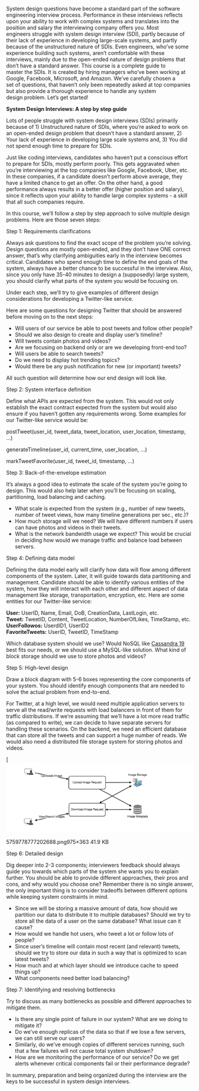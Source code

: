 
System design questions have become a standard part of the software engineering interview process. Performance in these interviews reflects  
upon your ability to work with complex systems and translates into the position and salary the interviewing company offers you. Most  
engineers struggle with system design interview (SDI), partly because of their lack of experience in developing large-scale systems, and partly  
because of the unstructured nature of SDIs. Even engineers, who’ve some experience building such systems, aren’t comfortable with these  
interviews, mainly due to the open-ended nature of design problems that don’t have a standard answer. This course is a complete guide to  
master the SDIs. It is created by hiring managers who’ve been working at Google, Facebook, Microsoft, and Amazon. We’ve carefully chosen a  
set of questions, that haven’t only been repeatedly asked at top companies but also provide a thorough experience to handle any system  
design problem. Let’s get started!

**System Design Interviews: A step by step guide**

Lots of people struggle with system design interviews (SDIs) primarily because of 1) Unstructured nature of SDIs, where you’re asked to work on an open-ended design problem that doesn’t have a standard answer, 2) Your lack of experience in developing large scale systems and, 3) You did not spend enough time to prepare for SDIs.

Just like coding interviews, candidates who haven’t put a conscious effort to prepare for SDIs, mostly perform poorly. This gets aggravated when you’re interviewing at the top companies like Google, Facebook, Uber, etc. In these companies, if a candidate doesn’t perform above average, they have a limited chance to get an offer. On the other hand, a good performance always results in a better offer (higher position and salary), since it reflects upon your ability to handle large complex systems - a skill that all such companies require.

In this course, we’ll follow a step by step approach to solve multiple design problems. Here are those seven steps:

Step 1: Requirements clarifications

Always ask questions to find the exact scope of the problem you’re solving. Design questions are mostly open-ended, and they don’t have ONE correct answer, that’s why clarifying ambiguities early in the interview becomes critical. Candidates who spend enough time to define the end goals of the system, always have a better chance to be successful in the interview. Also, since you only have 35-40 minutes to design a (supposedly) large system, you should clarify what parts of the system you would be focusing on.

Under each step, we’ll try to give examples of different design considerations for developing a Twitter-like service.

Here are some questions for designing Twitter that should be answered before moving on to the next steps:

-   Will users of our service be able to post tweets and follow other people?
-   Should we also design to create and display user’s timeline?
-   Will tweets contain photos and videos?
-   Are we focusing on backend only or are we developing front-end too?
-   Will users be able to search tweets?
-   Do we need to display hot trending topics?
-   Would there be any push notification for new (or important) tweets?

All such question will determine how our end design will look like.

Step 2: System interface definition

Define what APIs are expected from the system. This would not only establish the exact contract expected from the system but would also ensure if you haven’t gotten any requirements wrong. Some examples for our Twitter-like service would be:

postTweet(user_id, tweet_data, tweet_location, user_location, timestamp, …)

generateTimeline(user_id, current_time, user_location, …)

markTweetFavorite(user_id, tweet_id, timestamp, …)

Step 3: Back-of-the-envelope estimation

It’s always a good idea to estimate the scale of the system you’re going to design. This would also help later when you’ll be focusing on scaling, partitioning, load balancing and caching.

-   What scale is expected from the system (e.g., number of new tweets, number of tweet views, how many timeline generations per sec., etc.)?
-   How much storage will we need? We will have different numbers if users can have photos and videos in their tweets.
-   What is the network bandwidth usage we expect? This would be crucial in deciding how would we manage traffic and balance load between servers.

Step 4: Defining data model

Defining the data model early will clarify how data will flow among different components of the system. Later, it will guide towards data partitioning and management. Candidate should be able to identify various entities of the system, how they will interact with each other and different aspect of data management like storage, transportation, encryption, etc. Here are some entities for our Twitter-like service:

**User:**  UserID, Name, Email, DoB, CreationData, LastLogin, etc.  
**Tweet:**  TweetID, Content, TweetLocation, NumberOfLikes, TimeStamp, etc.  
**UserFollowos:**  UserdID1, UserID2  
**FavoriteTweets:**  UserID, TweetID, TimeStamp

Which database system should we use? Would NoSQL like  [Cassandra  19](https://en.wikipedia.org/wiki/Apache_Cassandra)  best fits our needs, or we should use a MySQL-like solution. What kind of block storage should we use to store photos and videos?

Step 5: High-level design

Draw a block diagram with 5-6 boxes representing the core components of your system. You should identify enough components that are needed to solve the actual problem from end-to-end.

For Twitter, at a high level, we would need multiple application servers to serve all the read/write requests with load balancers in front of them for traffic distributions. If we’re assuming that we’ll have a lot more read traffic (as compared to write), we can decide to have separate servers for handling these scenarios. On the backend, we need an efficient database that can store all the tweets and can support a huge number of reads. We would also need a distributed file storage system for storing photos and videos.

[![](../img/9f05aba6ce6f0c19ca07a89487f0cd8aa2fe3d65_2_690x256.png)

5759778777202688.png975×363 41.9 KB

Step 6: Detailed design

Dig deeper into 2-3 components; interviewers feedback should always guide you towards which parts of the system she wants you to explain further. You should be able to provide different approaches, their pros and cons, and why would you choose one? Remember there is no single answer, the only important thing is to consider tradeoffs between different options while keeping system constraints in mind.

-   Since we will be storing a massive amount of data, how should we partition our data to distribute it to multiple databases? Should we try to store all the data of a user on the same database? What issue can it cause?
-   How would we handle hot users, who tweet a lot or follow lots of people?
-   Since user’s timeline will contain most recent (and relevant) tweets, should we try to store our data in such a way that is optimized to scan latest tweets?
-   How much and at which layer should we introduce cache to speed things up?
-   What components need better load balancing?

Step 7: Identifying and resolving bottlenecks

Try to discuss as many bottlenecks as possible and different approaches to mitigate them.

-   Is there any single point of failure in our system? What are we doing to mitigate it?
-   Do we’ve enough replicas of the data so that if we lose a few servers, we can still serve our users?
-   Similarly, do we’ve enough copies of different services running, such that a few failures will not cause total system shutdown?
-   How are we monitoring the performance of our service? Do we get alerts whenever critical components fail or their performance degrade?

In summary, preparation and being organized during the interview are the keys to be successful in system design interviews.